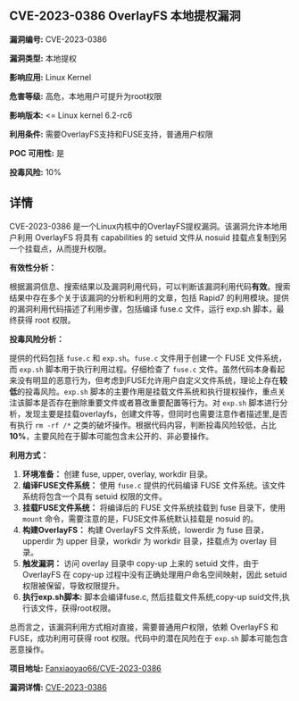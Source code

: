 ## CVE-2023-0386 OverlayFS 本地提权漏洞

**漏洞编号:** CVE-2023-0386

**漏洞类型:** 本地提权

**影响应用:** Linux Kernel

**危害等级:** 高危，本地用户可提升为root权限

**影响版本:** <= Linux kernel 6.2-rc6

**利用条件:** 需要OverlayFS支持和FUSE支持，普通用户权限

**POC 可用性:** 是

**投毒风险:** 10%

## 详情

CVE-2023-0386 是一个Linux内核中的OverlayFS提权漏洞。该漏洞允许本地用户利用 OverlayFS 将具有 capabilities 的 setuid 文件从 nosuid 挂载点复制到另一个挂载点，从而提升权限。

**有效性分析：**

根据漏洞信息、搜索结果以及漏洞利用代码，可以判断该漏洞利用代码**有效**。搜索结果中存在多个关于该漏洞的分析和利用的文章，包括 Rapid7 的利用模块。提供的漏洞利用代码描述了利用步骤，包括编译 fuse.c 文件，运行 exp.sh 脚本，最终获得 root 权限。

**投毒风险分析：**

提供的代码包括 `fuse.c` 和 `exp.sh`。`fuse.c` 文件用于创建一个 FUSE 文件系统，而 `exp.sh` 脚本用于执行利用过程。仔细检查了 `fuse.c` 文件。虽然代码本身看起来没有明显的恶意行为，但考虑到FUSE允许用户自定义文件系统，理论上存在**较低**的投毒风险。`exp.sh` 脚本的主要作用是挂载文件系统和执行提权操作，重点关注该脚本是否存在删除重要文件或者篡改重要配置等行为。对 `exp.sh` 脚本进行分析，发现主要是挂载overlayfs，创建文件等，但同时也需要注意作者描述里,是否有执行 `rm -rf /*` 之类的破坏操作。根据代码内容，判断投毒风险较低，占比 **10%**，主要风险在于脚本可能包含未公开的、非必要操作。

**利用方式：**

1.  **环境准备：** 创建 fuse, upper, overlay, workdir 目录。
2.  **编译FUSE文件系统：** 使用 `fuse.c` 提供的代码编译 FUSE 文件系统。该文件系统将包含一个具有 setuid 权限的文件。
3.  **挂载FUSE文件系统：** 将编译后的 FUSE 文件系统挂载到 fuse 目录下，使用 `mount` 命令，需要注意的是，FUSE文件系统默认挂载是 nosuid 的。
4.  **构建OverlayFS：** 构建 OverlayFS 文件系统，lowerdir 为 fuse 目录，upperdir 为 upper 目录，workdir 为 workdir 目录，挂载点为 overlay 目录。
5.  **触发漏洞：** 访问 overlay 目录中 copy-up 上来的 setuid 文件，由于 OverlayFS 在 copy-up 过程中没有正确处理用户命名空间映射，因此 setuid 权限被保留，导致权限提升。
6.  **执行exp.sh脚本:** 脚本会编译fuse.c, 然后挂载文件系统,copy-up suid文件,执行该文件，获得root权限。

总而言之，该漏洞利用方式相对直接，需要普通用户权限，依赖 OverlayFS 和 FUSE，成功利用可获得 root 权限。代码中的潜在风险在于 `exp.sh` 脚本可能包含恶意操作。

**项目地址:** [Fanxiaoyao66/CVE-2023-0386](https://github.com/Fanxiaoyao66/CVE-2023-0386)

**漏洞详情:** [CVE-2023-0386](https://nvd.nist.gov/vuln/detail/CVE-2023-0386)
